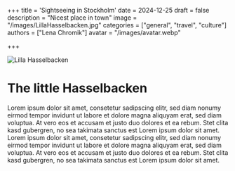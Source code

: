 +++
title = 'Sightseeing in Stockholm'
date = 2024-12-25
draft = false
description = "Nicest place in town"
image = "/images/LillaHasselbacken.jpg"
categories = ["general", "travel", "culture"]
authors = ["Lena Chromik"]
avatar = "/images/avatar.webp"

+++




<img src="/images/LillaHasselbacken.jpg" alt="Lilla Hasselbacken"> 

# The little Hasselbacken

Lorem ipsum dolor sit amet, consetetur sadipscing elitr, sed diam nonumy eirmod tempor invidunt ut labore et dolore magna aliquyam erat, sed diam voluptua. At vero eos et accusam et justo duo dolores et ea rebum. Stet clita kasd gubergren, no sea takimata sanctus est Lorem ipsum dolor sit amet. Lorem ipsum dolor sit amet, consetetur sadipscing elitr, sed diam nonumy eirmod tempor invidunt ut labore et dolore magna aliquyam erat, sed diam voluptua. At vero eos et accusam et justo duo dolores et ea rebum. Stet clita kasd gubergren, no sea takimata sanctus est Lorem ipsum dolor sit amet.